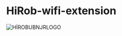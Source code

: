 # HiRob-wifi-extension

![HİROBUBNJRLOGO](https://github.com/Talha-Dogan/HiRob-wifi-extension/assets/109479115/8b18c1b9-fe14-4582-9167-55c9baaf99c8)
